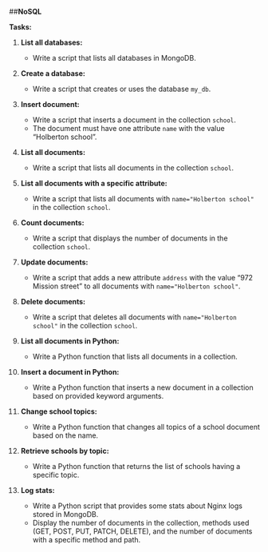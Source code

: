 ##**NoSQL**

**Tasks:**

1. **List all databases:**
   - Write a script that lists all databases in MongoDB.

2. **Create a database:**
   - Write a script that creates or uses the database `my_db`.

3. **Insert document:**
   - Write a script that inserts a document in the collection `school`.
   - The document must have one attribute `name` with the value “Holberton school”.

4. **List all documents:**
   - Write a script that lists all documents in the collection `school`.

5. **List all documents with a specific attribute:**
   - Write a script that lists all documents with `name="Holberton school"` in the collection `school`.

6. **Count documents:**
   - Write a script that displays the number of documents in the collection `school`.

7. **Update documents:**
   - Write a script that adds a new attribute `address` with the value “972 Mission street” to all documents with `name="Holberton school"`.

8. **Delete documents:**
   - Write a script that deletes all documents with `name="Holberton school"` in the collection `school`.

9. **List all documents in Python:**
   - Write a Python function that lists all documents in a collection.

10. **Insert a document in Python:**
    - Write a Python function that inserts a new document in a collection based on provided keyword arguments.

11. **Change school topics:**
    - Write a Python function that changes all topics of a school document based on the name.

12. **Retrieve schools by topic:**
    - Write a Python function that returns the list of schools having a specific topic.

13. **Log stats:**
    - Write a Python script that provides some stats about Nginx logs stored in MongoDB.
    - Display the number of documents in the collection, methods used (GET, POST, PUT, PATCH, DELETE), and the number of documents with a specific method and path.
